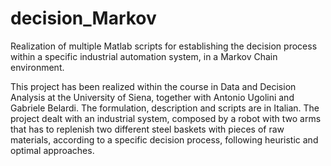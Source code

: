 # decision_Markov
Realization of multiple Matlab scripts for establishing the decision process within a specific industrial automation system, in a Markov Chain environment.

This project has been realized within the course in Data and Decision Analysis at the University of Siena, together with Antonio Ugolini and Gabriele Belardi. The formulation, description and scripts are in Italian. The project dealt with an industrial system, composed by a robot with two arms that has to replenish two different steel baskets with pieces of raw materials, according to a specific decision process, following heuristic and optimal approaches.
